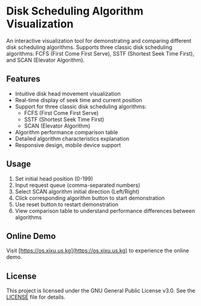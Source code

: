 # Disk Scheduling Algorithm Visualization

An interactive visualization tool for demonstrating and comparing different disk scheduling algorithms. Supports three classic disk scheduling algorithms: FCFS (First Come First Serve), SSTF (Shortest Seek Time First), and SCAN (Elevator Algorithm).

## Features

- Intuitive disk head movement visualization
- Real-time display of seek time and current position
- Support for three classic disk scheduling algorithms:
  - FCFS (First Come First Serve)
  - SSTF (Shortest Seek Time First)
  - SCAN (Elevator Algorithm)
- Algorithm performance comparison table
- Detailed algorithm characteristics explanation
- Responsive design, mobile device support

## Usage

1. Set initial head position (0-199)
2. Input request queue (comma-separated numbers)
3. Select SCAN algorithm initial direction (Left/Right)
4. Click corresponding algorithm button to start demonstration
5. Use reset button to restart demonstration
6. View comparison table to understand performance differences between algorithms

## Online Demo

Visit [https://os.xixu.us.kg](https://os.xixu.us.kg) to experience the online demo.

## License

This project is licensed under the GNU General Public License v3.0. See the [LICENSE](LICENSE) file for details.
